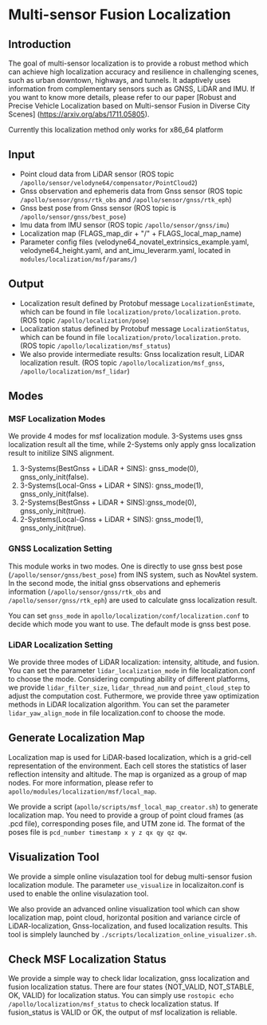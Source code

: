 # Multi-sensor Fusion Localization

## Introduction
  The goal of multi-sensor localization is to provide a robust method which can achieve high localization accuracy and resilience in challenging scenes, such as urban downtown, highways, and tunnels. It adaptively uses information from complementary sensors such as GNSS, LiDAR and IMU. If you want to know more details, please refer to our paper [Robust and Precise Vehicle Localization based on Multi-sensor Fusion in Diverse City Scenes] (https://arxiv.org/abs/1711.05805).

  Currently this localization method only works for x86_64 platform

## Input
  * Point cloud data from LiDAR sensor (ROS topic `/apollo/sensor/velodyne64/compensator/PointCloud2`)
  * Gnss observation and ephemeris data from Gnss sensor (ROS topic `/apollo/sensor/gnss/rtk_obs` and `/apollo/sensor/gnss/rtk_eph`)
  * Gnss best pose from Gnss sensor (ROS topic is `/apollo/sensor/gnss/best_pose`)
  * Imu data from IMU sensor (ROS topic `/apollo/sensor/gnss/imu`)
  * Localization map (FLAGS_map_dir + "/" + FLAGS_local_map_name)
  * Parameter config files (velodyne64_novatel_extrinsics_example.yaml, velodyne64_height.yaml, and ant_imu_leverarm.yaml, located in `modules/localization/msf/params/`)

## Output
  * Localization result defined by Protobuf message `LocalizationEstimate`, which can be found in file `localization/proto/localization.proto`. (ROS topic `/apollo/localization/pose`)
  * Localization status defined by Protobuf message `LocalizationStatus`, which can be found in file `localization/proto/localization.proto`. (ROS topic `/apollo/localization/msf_status`)
  * We also provide intermediate results: Gnss localization result, LiDAR localization result. (ROS topic `/apollo/localization/msf_gnss`, `/apollo/localization/msf_lidar`)

## Modes

### MSF Localization Modes
  We provide 4 modes for msf localization module. 3-Systems uses gnss localization result all the time, while 2-Systems only apply gnss localization result to initilize SINS alignment.
  1. 3-Systems(BestGnss + LiDAR + SINS): gnss_mode(0), gnss_only_init(false).
  2. 3-Systems(Local-Gnss + LiDAR + SINS): gnss_mode(1), gnss_only_init(false).
  3. 2-Systems(BestGnss + LiDAR + SINS):gnss_mode(0), gnss_only_init(true).
  4. 2-Systems(Local-Gnss + LiDAR + SINS): gnss_mode(1), gnss_only_init(true).

### GNSS Localization Setting
  This module works in two modes. One is directly to use gnss best pose (`/apollo/sensor/gnss/best_pose`) from INS system, such as NovAtel system. In the second mode, the initial gnss observations and ephemeris information (`/apollo/sensor/gnss/rtk_obs` and `/apollo/sensor/gnss/rtk_eph`) are used to calculate gnss localization result.

  You can set `gnss_mode` in `apollo/localization/conf/localization.conf` to decide which mode you want to use. The default mode is gnss best pose.

### LiDAR Localization Setting
  We provide three modes of LiDAR localization: intensity, altitude, and fusion. You can set the parameter `lidar_localization_mode` in file localization.conf to choose the mode. Considering computing ability of different platforms, we provide `lidar_filter_size`, `lidar_thread_num` and `point_cloud_step` to adjust the computation cost. Futhermore, we provide three yaw optimization methods in LiDAR localization algorithm. You can set the parameter `lidar_yaw_align_mode` in file localization.conf to choose the mode.

## Generate Localization Map
  Localization map is used for LiDAR-based localization, which is a grid-cell representation of the environment. Each cell stores the statistics of laser reflection intensity and altitude. The map is organized as a group of map nodes. For more information, please refer to `apollo/modules/localization/msf/local_map`.

  We provide a script (`apollo/scripts/msf_local_map_creator.sh`) to generate localization map. You need to provide a group of point cloud frames (as .pcd file), corresponding poses file, and UTM zone id. The format of the poses file is `pcd_number timestamp x y z qx qy qz qw`.

## Visualization Tool
  We provide a simple online visulazation tool for debug multi-sensor fusion localization module. The parameter `use_visualize` in localizaiton.conf is used to enable the online visulazation tool.

  We also provide an advanced online visualization tool which can show localization map, point cloud, horizontal position and variance circle of LiDAR-localization, Gnss-localization, and fused localization results. This tool is simplely launched by `./scripts/localization_online_visualizer.sh`.

## Check MSF Localization Status
  We provide a simple way to check lidar localization, gnss localization and fusion localization status. There are four states {NOT_VALID, NOT_STABLE, OK, VALID} for localization status. You can simply use `rostopic echo /apollo/localization/msf_status` to check localization status. If fusion_status is VALID or OK, the output of msf localization is reliable.

